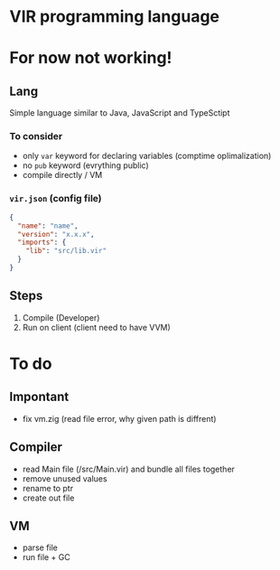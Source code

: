 # VIR programming language

# For now not working!

## Lang
Simple language similar to Java, JavaScript and TypeSctipt

### To consider
- only `var` keyword for declaring variables (comptime oplimalization)
- no `pub` keyword (evrything public)
- compile directly / VM

### `vir.json` (config file)
```json
{
  "name": "name",
  "version": "x.x.x",
  "imports": {
    "lib": "src/lib.vir"
  }
}
```

## Steps
1. Compile (Developer)
2. Run on client (client need to have VVM)

# To do

## Impontant
- fix vm.zig (read file error, why given path is diffrent)

## Compiler
- read Main file (/src/Main.vir) and bundle all files together
- remove unused values 
- rename to ptr
- create out file

## VM
- parse file
- run file + GC

